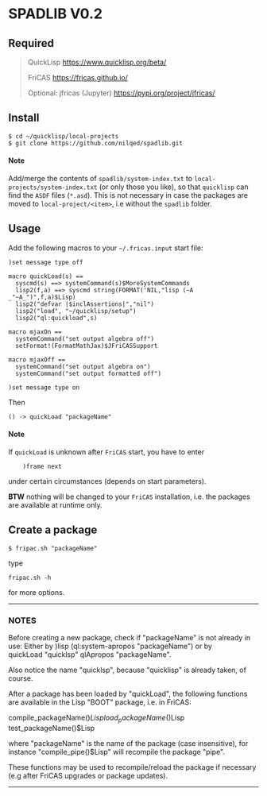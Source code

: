 # SPADLIB V0.2


## Required

>  QuickLisp https://www.quicklisp.org/beta/
>
>  FriCAS    https://fricas.github.io/ 
>  
>  Optional: jfricas (Jupyter) https://pypi.org/project/jfricas/
  
## Install  

    $ cd ~/quicklisp/local-projects
    $ git clone https://github.com/nilqed/spadlib.git
  
  
#### Note 
Add/merge the contents of `spadlib/system-index.txt` to 
`local-projects/system-index.txt` (or only those you like), so that
`quicklisp` can find the `ASDF` files (`*.asd`). This is not necessary in case the
packages are moved to ``local-project/<item>``, i.e without the ``spadlib``
folder.  
  
		  
## Usage

Add the following macros to your `~/.fricas.input` start file:

    )set message type off

    macro quickLoad(s) ==
      syscmd(s) ==> systemCommand(s)$MoreSystemCommands
      lisp2(f,a) ==> syscmd string(FORMAT('NIL,"lisp (~A _"~A_")",f,a)$Lisp)
      lisp2("defvar |$inclAssertions|","nil")  
      lisp2("load", "~/quicklisp/setup")
      lisp2("ql:quickload",s)

    macro mjaxOn == 
      systemCommand("set output algebra off")
      setFormat!(FormatMathJax)$JFriCASSupport

    macro mjaxOff ==
      systemCommand("set output algebra on")
      systemCommand("set output formatted off")

    )set message type on


Then
  
    () -> quickLoad "packageName"
  
#### Note 
If `quickLoad` is unknown after `FriCAS` start, you have to enter

        )frame next 

under certain circumstances (depends on start parameters).
        
**BTW** nothing will be changed to your `FriCAS` installation,
i.e. the packages are available at runtime only.    
  
## Create a package

    $ fripac.sh "packageName" 
  
type 

    fripac.sh -h 
    
for more options.


---

### NOTES 

Before creating a new package, check if "packageName" is not  already in use:
  Either by  )lisp (ql:system-apropos "packageName") or
  by  
      quickLoad "quicklsp"
	  qlApropos "packageName".
	  
  Also notice the name "quicklsp", because "quicklisp" is already taken,
  of course.
  
After a package has been loaded by "quickLoad", the following functions are
available in the Lisp "BOOT" package, i.e. in FriCAS:

  compile_packageName()$Lisp
  load_packageName()$Lisp 
  test_packageName()$Lisp
 
where "packageName" is the name of the package (case insensitive), for 
instance "compile_pipe()$Lisp" will recompile the package "pipe". 
 
These functions may be used to recompile/reload the package if necessary
(e.g after FriCAS upgrades or package updates).   

---
